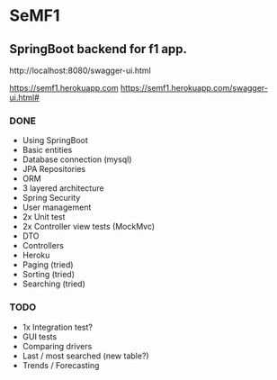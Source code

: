 # SeMF1
## SpringBoot backend for f1 app.
http://localhost:8080/swagger-ui.html

https://semf1.herokuapp.com
https://semf1.herokuapp.com/swagger-ui.html#

### DONE
- Using SpringBoot
- Basic entities
- Database connection (mysql)
- JPA Repositories
- ORM
- 3 layered architecture
- Spring Security
- User management
- 2x Unit test
- 2x Controller view tests (MockMvc)
- DTO
- Controllers
- Heroku
- Paging (tried)
- Sorting (tried)
- Searching (tried)

### TODO
- 1x Integration test?
- GUI tests
- Comparing drivers
- Last / most searched (new table?)
- Trends / Forecasting
